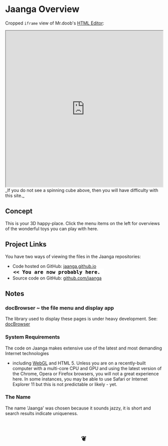 Jaanga Overview
===============

Cropped `iframe` view of Mr.doob's [HTML Editor]( http://www.mrdoob.com/projects/htmleditor/ 'Mr.doob is the creator of Three.js - a JavaScript library we use everywhere here.' ):
<iframe src="http://www.mrdoob.com/projects/htmleditor/" width=100% height=500px class='overview' >
There is an `iframe` here. It is not visible when viewed on github.com/jaanga. To view, please go to jaanga.github.io.
</iframe>
_If you do not see a spinning cube above, then you will have difficulty with this site._

## Concept
This is your 3D happy-place. Click the menu items on the left for overviews of the wonderful toys you can play with here.

## Project Links

You have two ways of viewing the files in the Jaanga repositories:  

* Code hosted on GitHub: [jaanga.github.io]( http://jaanga.github.io/home/r2/index.html "view the files as apps." )  <input value="<< You are now probably here." size=28 style="font:bold 12pt monospace;border-width:0;" >  
* Source code on GitHub: [github.com/jaanga]( https://github.com/jaanga/jaanga.github.io/blob/master/overview-jaanga.md "View the files as source code." )  <scan style=display:none ><< You are now probably here.</scan>

## Notes

### docBrowser ~ the file menu and display app
The library used to display these pages is under heavy development. See: [docBrowser]( https://github.com/jaanga/libs/tree/gh-pages/db/ "Your GitHub hosted pages buddy" ) 
	
### System Requirements	
The code on Jaanga makes extensive use of the latest and most demanding Internet technologies 
- including [WebGL]( http://get.webgl.org/ "Thank you Khronos Group!") and HTML 5. 
Unless you are on a recently-built computer with a multi-core CPU and GPU and using the latest version of the Chrome, Opera or Firefox browsers, 
you will not a great experience here. In some instances, you may be able to use Safari or Internet Explorer 11 but this is not predictable or likely - yet. 
		
### The Name
The name 'Jaanga' was chosen because it sounds jazzy, it is short and search results indicate uniqueness.
		
<br>		
<center><h2>&#x2766;</h2></center>


